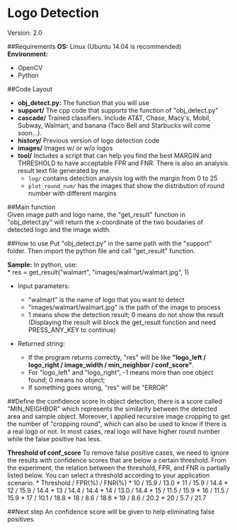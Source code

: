 # Logo Detection
Version: 2.0

##Requirements
**OS:** Linux (Ubuntu 14.04 is recommended)   
**Environment:**  
- OpenCV
- Python

##Code Layout
- **obj_detect.py:** The function that you will use
- **support/** The cpp code that supports the function of "obj_detect.py"
- **cascade/** Trained classifiers. Include AT&T, Chase, Macy's, Mobil, Subway, Walmart, and banana (Taco Bell and Starbucks will come soon...).
- **history/** Previous version of logo detection code
- **images/** Images w/ or w/o logos
- **tool/** Includes a script that can help you find the best MARGIN and THRESHOLD to have acceptable FPR and FNR. There is also an analysis result text file generated by me.
	- `log/` contains detection analysis log with the margin from 0 to 25
	- `plot_round_num/` has the images that show the distribution of round number with different margins

##Main function  
Given image path and logo name, the "get_result" function in "obj_detect.py" will return the x-coordinate of the two boudaries of detected logo and the image width.

##How to use
Put "obj_detect.py" in the same path with the "support" folder. Then import the python file and call "get_result" function.

**Sample:** In python, use:  
	* res = get_result("walmart", "images/walmart/walmart.jpg", 1)

- Input parameters:  
	- "walmart" is the name of logo that you want to detect
	- "images/walmart/walmart.jpg" is the path of the image to process
	- 1 means show the detection result; 0 means do not show the result (Displaying the result will block the get_result function and need PRESS_ANY_KEY to continue) 

- Returned string:
	- If the program returns correctly, "res" will be like **"logo_left / logo_right / image_width / min_neighbor / conf_score"**.
	- For "logo_left" and "logo_right", -1 means more than one object found; 0 means no object;
	- If something goes wrong, "res" will be "ERROR"

##Define the confidence score
In object detection, there is a score called "MIN_NEIGHBOR" which represents the similarity between the detected area and sample object. Moreover, I applied recursive image cropping to get the number of "cropping round", which can also be used to know if there is a real logo or not. In most cases, real logo will have higher round number while the false positive has less.  

**Threshold of conf_score** To remove false positive cases, we need to ignore the results with confidence scores that are below a certain threshold. From the experiment, the relation between the threshold, FPR, and FNR is partially listed below. You can select a threshold according to your application scenario.
	* Threshold / FPR(%) / FNR(%)
	* 10 / 15.9 / 13.0
	* 11 / 15.9 / 14.4
	* 12 / 15.9 / 14.4
	* 13 / 14.4 / 14.4
	* 14 / 13.0 / 14.4
	* 15 / 11.5 / 15.9
	* 16 / 11.5 / 15.9
	* 17 / 10.1 / 18.8
	* 18 / 8.6 / 18.8
	* 19 / 8.6 / 20.2
	* 20 / 5.7 / 21.7


##Next step
An confidence score will be given to help eliminating false positives.